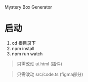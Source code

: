 
Mystery Box Generator



# 启动
1. cd 根目录下
2. npm install
3. npm run watch

> 只需改动 ui.html (插件)

> 只需改动 src/code.ts (figma部分)
